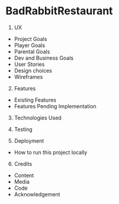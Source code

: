 # BadRabbitRestaurant

1. UX
  * Project Goals
  * Player Goals
  * Parental Goals
  * Dev and Business Goals
  * User Stories
  * Design choices
  * Wireframes
  
 2. Features
  * Existing Features
  * Features Pending Implementation
 
 3. Technologies Used
 
 4. Testing
 
 5. Deployment
  * How to run this project locally
  
 6. Credits
  * Content
  * Media
  * Code
  * Acknowledgement